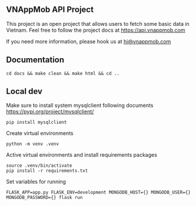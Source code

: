 ## VNAppMob API Project

This project is an open project that allows users to fetch some basic data in Vietnam. Feel free to follow the project docs at https://api.vnappmob.com

If you need more information, please hook us at hi@vnappmob.com


## Documentation

```
cd docs && make clean && make html && cd ..
```

## Local dev

Make sure to install system mysqlclient following documents https://pypi.org/project/mysqlclient/

```
pip install mysqlclient
```

Create virtual environments 
```
python -m venv .venv
```

Active virtual environments and install requirements packages
```
source .venv/bin/activate
pip install -r requirements.txt
```

Set variables for running
```
FLASK_APP=app.py FLASK_ENV=development MONGODB_HOST={} MONGODB_USER={} MONGODB_PASSWORD={} flask run
```
